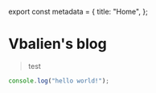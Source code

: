 export const metadata = {
  title: "Home",
};

# Vbalien's blog

> test

```js
console.log("hello world!");
```
